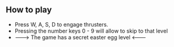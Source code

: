 ## How to play

- Press W, A, S, D to engage thrusters.
- Pressing the number keys 0 - 9 will allow to skip to that level
- ---> The game has a secret easter egg level <---
